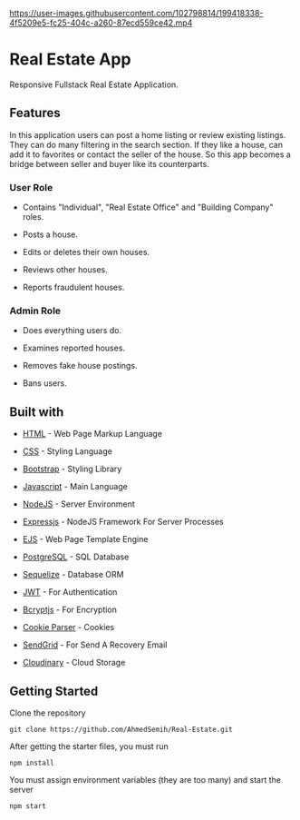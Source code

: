 https://user-images.githubusercontent.com/102798814/199418338-4f5209e5-fc25-404c-a260-87ecd559ce42.mp4

# Real Estate App

Responsive Fullstack Real Estate Application.

## Features

In this application users can post a home listing or review existing listings. They can do many filtering in the search section. If they like a house, can add it to favorites or contact the seller of the house. So this app becomes a bridge between seller and buyer like its counterparts.

### User Role

- Contains "Individual", "Real Estate Office" and "Building Company" roles.

- Posts a house.

- Edits or deletes their own houses.

- Reviews other houses.

- Reports fraudulent houses.

### Admin Role

- Does everything users do.

- Examines reported houses.

- Removes fake house postings.

- Bans users.

## Built with

- [HTML](https://html.spec.whatwg.org/multipage/) - Web Page Markup Language

- [CSS](https://www.w3.org/Style/CSS/) - Styling Language

- [Bootstrap](https://getbootstrap.com/) - Styling Library

- [Javascript](https://www.javascript.com/) - Main Language

- [NodeJS](https://nodejs.org/en/) - Server Environment

- [Expressjs](https://expressjs.com/) - NodeJS Framework For Server Processes

- [EJS](https://ejs.co/) - Web Page Template Engine

- [PostgreSQL](https://www.postgresql.org/) - SQL Database

- [Sequelize](https://sequelize.org/) - Database ORM

- [JWT](https://jwt.io/) - For Authentication

- [Bcryptjs](https://www.npmjs.com/package/bcryptjs) - For Encryption

- [Cookie Parser](https://www.npmjs.com/package/cookie-parser) - Cookies

- [SendGrid](https://sendgrid.com/solutions/email-api/) - For Send A Recovery Email

- [Cloudinary](https://cloudinary.com/) - Cloud Storage

## Getting Started

Clone the repository

```
git clone https://github.com/AhmedSemih/Real-Estate.git
```

After getting the starter files, you must run

```
npm install
```

You must assign environment variables (they are too many) and start the server

```
npm start
```
